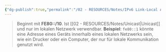 ```yaml
---
{"dg-publish":true,"permalink":"/02 - RESOURCES/Notes/IPv6 Link-Local Adresse/","tags":["netzwerk/ip/ipv6"],"noteIcon":"","updated":"2024-07-30T11:04:56.000+02:00"}
---
```


> Beginnt mit **FE80::/10**. Ist [[02 - RESOURCES/Notes/Unicast\|Unicast]] und nur im lokalen Netzwerk verwendbar. **Beispiel**: `fe80::1` könnte eine Adresse eines Geräts innerhalb eines lokalen Netzwerks sein, wie ein Drucker oder ein Computer, der nur für lokale Kommunikation genutzt wird.